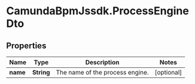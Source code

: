 # CamundaBpmJssdk.ProcessEngineDto

## Properties

Name | Type | Description | Notes
------------ | ------------- | ------------- | -------------
**name** | **String** | The name of the process engine. | [optional] 


